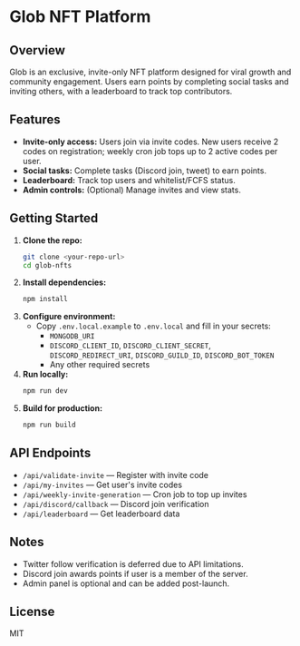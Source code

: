 # Glob NFT Platform

## Overview
Glob is an exclusive, invite-only NFT platform designed for viral growth and community engagement. Users earn points by completing social tasks and inviting others, with a leaderboard to track top contributors.

## Features
- **Invite-only access:** Users join via invite codes. New users receive 2 codes on registration; weekly cron job tops up to 2 active codes per user.
- **Social tasks:** Complete tasks (Discord join, tweet) to earn points.
- **Leaderboard:** Track top users and whitelist/FCFS status.
- **Admin controls:** (Optional) Manage invites and view stats.

## Getting Started
1. **Clone the repo:**
   ```bash
   git clone <your-repo-url>
   cd glob-nfts
   ```
2. **Install dependencies:**
   ```bash
   npm install
   ```
3. **Configure environment:**
   - Copy `.env.local.example` to `.env.local` and fill in your secrets:
     - `MONGODB_URI`
     - `DISCORD_CLIENT_ID`, `DISCORD_CLIENT_SECRET`, `DISCORD_REDIRECT_URI`, `DISCORD_GUILD_ID`, `DISCORD_BOT_TOKEN`
     - Any other required secrets
4. **Run locally:**
   ```bash
   npm run dev
   ```
5. **Build for production:**
   ```bash
   npm run build
   ```

## API Endpoints
- `/api/validate-invite` — Register with invite code
- `/api/my-invites` — Get user's invite codes
- `/api/weekly-invite-generation` — Cron job to top up invites
- `/api/discord/callback` — Discord join verification
- `/api/leaderboard` — Get leaderboard data

## Notes
- Twitter follow verification is deferred due to API limitations.
- Discord join awards points if user is a member of the server.
- Admin panel is optional and can be added post-launch.

## License
MIT
